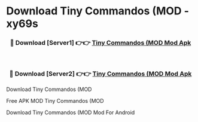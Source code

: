 # Download Tiny Commandos (MOD - xy69s



<div align="center">
<h3>🔴 Download [Server1] 👉👉 <a href="https://momento.my/?title=Tiny_Commandos_(MOD">Tiny Commandos (MOD Mod Apk</a></h3><br>

<h3>🔴 Download [Server2] 👉👉 <a href="https://momento.my/?title=Tiny_Commandos_(MOD">Tiny Commandos (MOD Mod Apk</a></h3>
</div>



Download Tiny Commandos (MOD 

Free APK MOD Tiny Commandos (MOD 

Download Tiny Commandos (MOD Mod For Android
